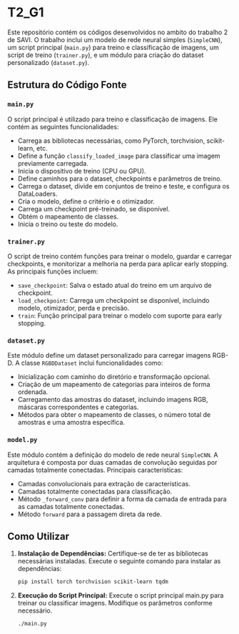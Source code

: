 # T2_G1

Este repositório contém os códigos desenvolvidos no ambito do trabalho 2 de SAVI. O trabalho inclui um modelo de rede neural simples (`SimpleCNN`), um script principal (`main.py`) para treino e classificação de imagens, um script de treino (`trainer.py`), e um módulo para criação do dataset personalizado (`dataset.py`).

## Estrutura do Código Fonte

### `main.py`
O script principal é utilizado para treino e classificação de imagens. Ele contém as seguintes funcionalidades:

- Carrega as bibliotecas necessárias, como PyTorch, torchvision, scikit-learn, etc.
- Define a função `classify_loaded_image` para classificar uma imagem previamente carregada.
- Inicia o dispositivo de treino (CPU ou GPU).
- Define caminhos para o dataset, checkpoints e parâmetros de treino.
- Carrega o dataset, divide em conjuntos de treino e teste, e configura os DataLoaders.
- Cria o modelo, define o critério e o otimizador.
- Carrega um checkpoint pré-treinado, se disponível.
- Obtém o mapeamento de classes.
- Inicia o treino ou teste do modelo.

### `trainer.py`
O script de treino contém funções para treinar o modelo, guardar e carregar checkpoints, e monitorizar a melhoria na perda para aplicar early stopping. As principais funções incluem:

- `save_checkpoint`: Salva o estado atual do treino em um arquivo de checkpoint.
- `load_checkpoint`: Carrega um checkpoint se disponível, incluindo modelo, otimizador, perda e precisão.
- `train`: Função principal para treinar o modelo com suporte para early stopping.

### `dataset.py`
Este módulo define um dataset personalizado para carregar imagens RGB-D. A classe `RGBDDataset` inclui funcionalidades como:

- Inicialização com caminho do diretório e transformação opcional.
- Criação de um mapeamento de categorias para inteiros de forma ordenada.
- Carregamento das amostras do dataset, incluindo imagens RGB, máscaras correspondentes e categorias.
- Métodos para obter o mapeamento de classes, o número total de amostras e uma amostra específica.

### `model.py`
Este módulo contém a definição do modelo de rede neural `SimpleCNN`. A arquitetura é composta por duas camadas de convolução seguidas por camadas totalmente conectadas. Principais características:

- Camadas convolucionais para extração de características.
- Camadas totalmente conectadas para classificação.
- Método `_forward_conv` para definir a forma da camada de entrada para as camadas totalmente conectadas.
- Método `forward` para a passagem direta da rede.

## Como Utilizar

1. **Instalação de Dependências:**
   Certifique-se de ter as bibliotecas necessárias instaladas. Execute o seguinte comando para instalar as dependências:

   ```bash
   pip install torch torchvision scikit-learn tqdm

2. **Execução do Script Principal:**
   Execute o script principal main.py para treinar ou classificar imagens. Modifique os parâmetros conforme necessário.
   ```bash
   ./main.py
